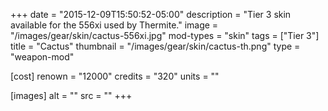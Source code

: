 +++
date = "2015-12-09T15:50:52-05:00"
description = "Tier 3 skin available for the 556xi used by Thermite."
image = "/images/gear/skin/cactus-556xi.jpg"
mod-types = "skin"
tags = ["Tier 3"]
title = "Cactus"
thumbnail = "/images/gear/skin/cactus-th.png"
type = "weapon-mod"

[cost]
  renown = "12000"
  credits = "320"
  units = ""

[images]
  alt = ""
  src = ""
+++
